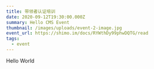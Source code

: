 ```yaml
---
title: 带领者认证培训
date: 2020-09-12T19:30:00.000Z
summary: Hello CMS Event
thumbnail: /images/uploads/event-2-image.jpg
event_url: https://shimo.im/docs/RYWthDy99phwDQTG/read
tags:
  - event
---
```


Hello World